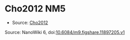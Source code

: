 <a name="material" />

# Cho2012 NM5
<script type="application/ld+json">
  {
    "@context": "https://schema.org/",
    "@type": "ChemicalSubstance",
    "@id": "https://egonw.github.io/nanowiki/nanowiki192.html#material",
    "http://purl.org/dc/terms/conformsTo":
      {
        "@type": "CreativeWork",
        "@id": "https://bioschemas.org/profiles/ChemicalSubstance/0.4-RELEASE/"
      },
    "identfier": "192",
    "name": "Cho2012 NM5",
    "url": "https://egonw.github.io/nanowiki/nanowiki192.html#material",
    "sameAs": "http://127.0.0.1/mediawiki/index.php/Special:URIResolver/Cho2012_NM5"
  }
</script>


* Source: [Cho2012](Cho2012.md)


Source: NanoWiki 6, doi:[10.6084/m9.figshare.11897205.v1](https://doi.org/10.6084/m9.figshare.11897205.v1)
